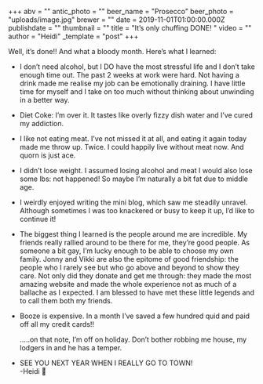 +++
abv = ""
antic_photo = ""
beer_name = "Prosecco"
beer_photo = "uploads/image.jpg"
brewer = ""
date = 2019-11-01T01:00:00.000Z
publishdate = ""
thumbnail = ""
title = "It’s only chuffing DONE! "
video = ""
author = "Heidi"
_template = "post"
+++

Well, it’s done!! And what a bloody month. Here’s what I learned:

* I don’t need alcohol, but I DO have the most stressful life and I don’t take enough time out. The past 2 weeks at work were hard. Not having a drink made me realise my job can be emotionally draining. I have little time for myself and I take on too much without thinking about unwinding in a better way.
* Diet Coke: I’m over it. It tastes like overly fizzy dish water and I’ve cured my addiction.
* I like not eating meat. I’ve not missed it at all, and eating it again today made me throw up. Twice. I could happily live without meat now. And quorn is just ace.
* I didn’t lose weight. I assumed losing alcohol and meat I would also lose some lbs: not happened! So maybe I’m naturally a bit fat due to middle age.
* I weirdly enjoyed writing the mini blog, which saw me steadily unravel. Although sometimes I was too knackered or busy to keep it up, I’d like to continue it! 


* The biggest thing I learned is the people around me are incredible. My friends really rallied around to be there for me, they’re good people. As someone a bit gay, I’m lucky enough to be able to choose my own family. Jonny and Vikki are also the epitome of good friendship: the people who I rarely see but who go above and beyond  to show they care. Not only did they donate and get me through: they made the most amazing website and made the whole experience not as much of a ballache as I expected. I am blessed to have met these little legends and to call them both my friends.
* Booze is expensive. In a month I’ve saved a few hundred quid and paid off all my credit cards!!

  .....on that note, I’m off on holiday. Don’t bother robbing me house, my lodgers in and he has a temper.
* SEE YOU NEXT YEAR WHEN I REALLY GO TO TOWN!  
  \-Heidi 💙
